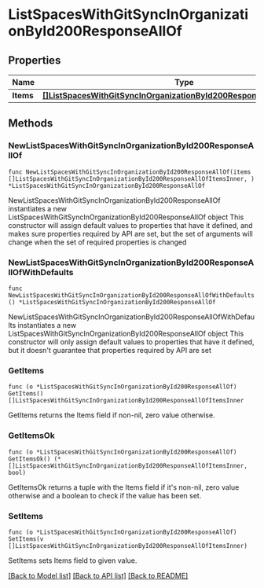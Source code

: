 # ListSpacesWithGitSyncInOrganizationById200ResponseAllOf

## Properties

Name | Type | Description | Notes
------------ | ------------- | ------------- | -------------
**Items** | [**[]ListSpacesWithGitSyncInOrganizationById200ResponseAllOfItemsInner**](ListSpacesWithGitSyncInOrganizationById200ResponseAllOfItemsInner.md) |  | 

## Methods

### NewListSpacesWithGitSyncInOrganizationById200ResponseAllOf

`func NewListSpacesWithGitSyncInOrganizationById200ResponseAllOf(items []ListSpacesWithGitSyncInOrganizationById200ResponseAllOfItemsInner, ) *ListSpacesWithGitSyncInOrganizationById200ResponseAllOf`

NewListSpacesWithGitSyncInOrganizationById200ResponseAllOf instantiates a new ListSpacesWithGitSyncInOrganizationById200ResponseAllOf object
This constructor will assign default values to properties that have it defined,
and makes sure properties required by API are set, but the set of arguments
will change when the set of required properties is changed

### NewListSpacesWithGitSyncInOrganizationById200ResponseAllOfWithDefaults

`func NewListSpacesWithGitSyncInOrganizationById200ResponseAllOfWithDefaults() *ListSpacesWithGitSyncInOrganizationById200ResponseAllOf`

NewListSpacesWithGitSyncInOrganizationById200ResponseAllOfWithDefaults instantiates a new ListSpacesWithGitSyncInOrganizationById200ResponseAllOf object
This constructor will only assign default values to properties that have it defined,
but it doesn't guarantee that properties required by API are set

### GetItems

`func (o *ListSpacesWithGitSyncInOrganizationById200ResponseAllOf) GetItems() []ListSpacesWithGitSyncInOrganizationById200ResponseAllOfItemsInner`

GetItems returns the Items field if non-nil, zero value otherwise.

### GetItemsOk

`func (o *ListSpacesWithGitSyncInOrganizationById200ResponseAllOf) GetItemsOk() (*[]ListSpacesWithGitSyncInOrganizationById200ResponseAllOfItemsInner, bool)`

GetItemsOk returns a tuple with the Items field if it's non-nil, zero value otherwise
and a boolean to check if the value has been set.

### SetItems

`func (o *ListSpacesWithGitSyncInOrganizationById200ResponseAllOf) SetItems(v []ListSpacesWithGitSyncInOrganizationById200ResponseAllOfItemsInner)`

SetItems sets Items field to given value.



[[Back to Model list]](../README.md#documentation-for-models) [[Back to API list]](../README.md#documentation-for-api-endpoints) [[Back to README]](../README.md)


